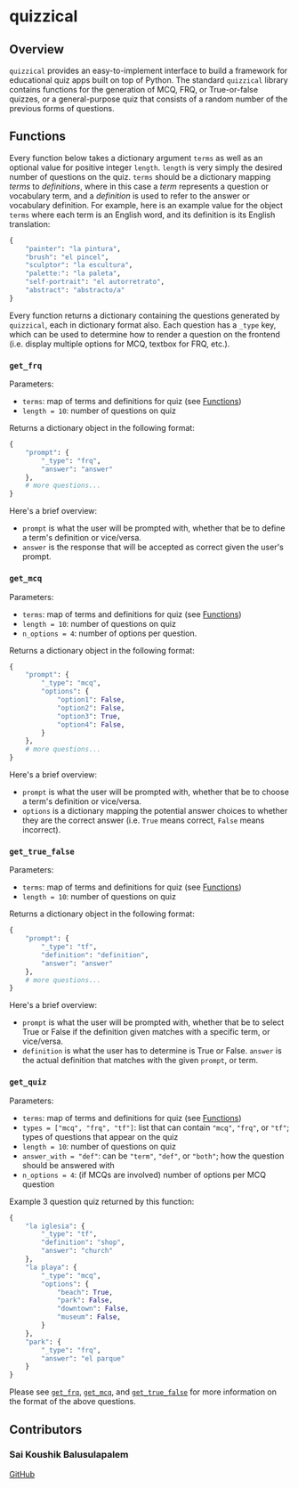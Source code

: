 # quizzical

## Overview
`quizzical` provides an easy-to-implement interface to build a framework for educational quiz apps built on top of Python. The standard `quizzical` library contains functions for the generation of MCQ, FRQ, or True-or-false quizzes, or a general-purpose quiz that consists of a random number of the previous forms of questions.

## Functions
Every function below takes a dictionary argument `terms` as well as an optional value for positive integer `length`. `length` is very simply the desired number of questions on the quiz. `terms` should be a dictionary mapping _terms_ to _definitions_, where in this case a _term_ represents a question or vocabulary term, and a _definition_ is used to refer to the answer or vocabulary definition. For example, here is an example value for the object `terms` where each term is an English word, and its definition is its English translation:

```py
{
    "painter": "la pintura",
    "brush": "el pincel",
    "sculptor": "la escultura",
    "palette:": "la paleta",
    "self-portrait": "el autorretrato",
    "abstract": "abstracto/a"
}
```

Every function returns a dictionary containing the questions generated by `quizzical`, each in dictionary format also. Each question has a `_type` key, which can be used to determine how to render a question on the frontend (i.e. display multiple options for MCQ, textbox for FRQ, etc.).

### `get_frq`

Parameters:
* `terms`: map of terms and definitions for quiz (see [Functions](#functions))
* `length = 10`: number of questions on quiz

Returns a dictionary object in the following format:
```py
{
    "prompt": {
        "_type": "frq",
        "answer": "answer"
    },
    # more questions...
}
```

Here's a brief overview:
* `prompt` is what the user will be prompted with, whether that be to define a term's definition or vice/versa.
* `answer` is the response that will be accepted as correct given the user's prompt.

### `get_mcq`

Parameters:
* `terms`: map of terms and definitions for quiz (see [Functions](#functions))
* `length = 10`: number of questions on quiz
* `n_options = 4`: number of options per question.

Returns a dictionary object in the following format:
```py
{
    "prompt": {
        "_type": "mcq",
        "options": {
            "option1": False,
            "option2": False,
            "option3": True,
            "option4": False,
        }
    },
    # more questions...
}
```

Here's a brief overview:
* `prompt` is what the user will be prompted with, whether that be to choose a term's definition or vice/versa.
* `options` is a dictionary mapping the potential answer choices to whether they are the correct answer (i.e. `True` means correct, `False` means incorrect).

### `get_true_false`

Parameters:
* `terms`: map of terms and definitions for quiz (see [Functions](#functions))
* `length = 10`: number of questions on quiz

Returns a dictionary object in the following format:
```py
{
    "prompt": {
        "_type": "tf",
        "definition": "definition",
        "answer": "answer"
    },
    # more questions...
}
```

Here's a brief overview:
* `prompt` is what the user will be prompted with, whether that be to select True or False if the definition given matches with a specific term, or vice/versa.
* `definition` is what the user has to determine is True or False. `answer` is the actual definition that matches with the given `prompt`, or term.

### `get_quiz`

Parameters:
* `terms`: map of terms and definitions for quiz (see [Functions](#functions))
* `types = ["mcq", "frq", "tf"]`: list that can contain `"mcq"`, `"frq"`, or `"tf"`; types of questions that appear on the quiz
* `length = 10`: number of questions on quiz
* `answer_with = "def"`: can be `"term"`, `"def"`, or `"both"`; how the question should be answered with
* `n_options = 4`: (if MCQs are involved) number of options per MCQ question

Example 3 question quiz returned by this function:
```py
{
    "la iglesia": {
        "_type": "tf",
        "definition": "shop",
        "answer": "church"
    },
    "la playa": {
        "_type": "mcq",
        "options": {
            "beach": True,
            "park": False,
            "downtown": False,
            "museum": False,
        }
    },
    "park": {
        "_type": "frq",
        "answer": "el parque"
    }
}
```

Please see [`get_frq`](#get_frq), [`get_mcq`](#get_mcq), and [`get_true_false`](#get_true_false) for more information on the format of the above questions.

## Contributors
### Sai Koushik Balusulapalem
[GitHub](https://github.com/balusulapalemsaikoushik)
